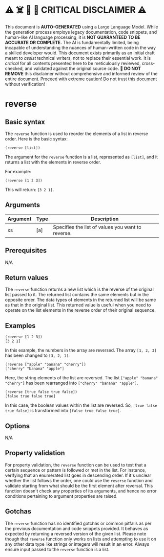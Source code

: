 
# ⚠️ ☠️ 🔮 🤖 CRITICAL DISCLAIMER ⚠️

 
This document is **AUTO-GENERATED** using a Large Language Model. While the generation process employs legacy documentation, code snippets, and human-like AI language processing, it is **NOT GUARANTEED TO BE ACCURATE OR COMPLETE.** The AI is fundamentally limited, being incapable of understanding the nuances of human-written code in the way a skilled developer would. This document exists primarily as an initial draft meant to *assist* technical writers, not to replace their essential work. It is *critical* for all contents presented here to be meticulously reviewed, cross-checked, and validated against the original source code. 🚫 **DO NOT REMOVE** this disclaimer without comprehensive and informed review of the entire document. Proceed with extreme caution! Do not trust this document without verification!

# reverse

## Basic syntax

The `reverse` function is used to reorder the elements of a list in reverse order. Here is the basic syntax:

```pact
(reverse [list])
```

The argument for the `reverse` function is a list, represented as `[list]`, and it returns a list with the elements in reverse order.

For example:

```pact
(reverse [1 2 3])
```

This will return: `[3 2 1]`.

## Arguments

| Argument | Type | Description |
| --- | --- | --- |
| xs | [a] | Specifies the list of values you want to reverse.|

## Prerequisites

N/A

## Return values

The `reverse` function returns a new list which is the reverse of the original list passed to it. The returned list contains the same elements but in the opposite order. The data types of elements in the returned list will be same as that in the original list. This returned value is useful when you need to operate on the list elements in the reverse order of their original sequence.

## Examples

```pact
(reverse [1 2 3])
[3 2 1]
```

In this example, the numbers in the array are reversed. The array `[1, 2, 3]` has been changed to `[3, 2, 1]`.

```pact
(reverse ["apple" "banana" "cherry"])
["cherry" "banana" "apple"]
```

Here, the string elements of the list are reversed. The list `["apple" "banana" "cherry"]` has been rearranged  into `["cherry" "banana" "apple"]`.

```pact 
(reverse [true false true false])
[false true false true]
```

In this case, the boolean values within the list are reversed. So, `[true false true false]` is transformed into `[false true false true]`.

## Options

N/A

## Property validation

For property validation, the `reverse` function can be used to test that a certain sequence or pattern is followed or met in the list. For instance, verifying that an enumerated list goes in descending order. If it's unclear whether the list follows the order, one could use the `reverse` function and validate starting from what should be the first element after reversal. This function doesn't check any properties of its arguments, and hence no error conditions pertaining to argument properties are raised.

## Gotchas

The `reverse` function has no identified gotchas or common pitfalls as per the previous documentation and code snippets provided. It behaves as expected by returning a reversed version of the given list. Please note though that `reverse` function only works on lists and attempting to use it on any other data type like strings or integers will result in an error. Always ensure input passed to the `reverse` function is a list.

